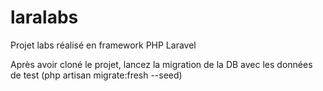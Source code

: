 # laralabs

Projet labs réalisé en framework PHP Laravel

Après avoir cloné le projet, lancez la migration de la DB avec les données de test (php artisan migrate:fresh --seed)
